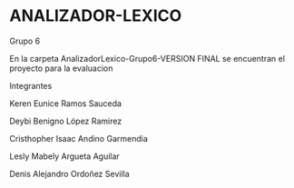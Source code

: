 # ANALIZADOR-LEXICO
Grupo 6

En la carpeta AnalizadorLexico-Grupo6-VERSION FINAL se encuentran el proyecto para la evaluacion

Integrantes

Keren Eunice Ramos Sauceda

Deybi Benigno López Ramirez

Cristhopher Isaac Andino Garmendia 

Lesly Mabely Argueta Aguilar 

Denis Alejandro Ordoñez Sevilla
